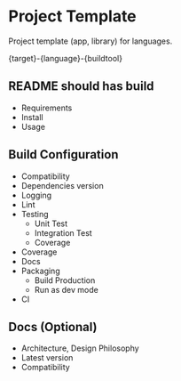 # Project Template

Project template (app, library) for languages.

{target}-{language}-{buildtool}

## README should has build

- Requirements
- Install
- Usage

## Build Configuration

- Compatibility
- Dependencies version
- Logging
- Lint
- Testing
  - Unit Test
  - Integration Test
  - Coverage
- Coverage
- Docs
- Packaging
  - Build Production
  - Run as dev mode
- CI

## Docs (Optional)

- Architecture, Design Philosophy
- Latest version
- Compatibility
